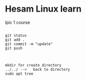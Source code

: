 # Hesam Linux learn

lpic 1 course
```

git status
git add .
git commit -m "update"
git push



mkdir for create directory
../../ -->   back to directory
sudo apt tree
 
 


```